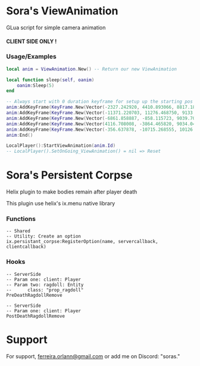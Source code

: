 # Sora's ViewAnimation

GLua script for simple camera animation 

#### CLIENT SIDE ONLY !

### Usage/Examples

```lua
local anim = ViewAnimation.New() -- Return our new ViewAnimation

local function sleep(self, oanim)
    oanim:Sleep(5)
end

-- Always start with 0 duration keyframe for setup up the starting pos
anim:AddKeyFrame(KeyFrame.New(Vector(-2327.242920, 4410.893066, 8817.189453), Angle(1.496, 89.411, 0.000), 0))
anim:AddKeyFrame(KeyFrame.New(Vector(-11371.220703, 11276.468750, 9133.9570310), Angle(28.830, -89.112, 0.000), 20, sleep))
anim:AddKeyFrame(KeyFrame.New(Vector(-6861.858887, -858.115723, 9039.701172), Angle(34.459, -62.377, 0.000), 10))
anim:AddKeyFrame(KeyFrame.New(Vector(4116.708008, -3864.465820, 9034.041992), Angle(25.783, -12.620, 0.000), 10))
anim:AddKeyFrame(KeyFrame.New(Vector(-356.637878, -10715.268555, 10126.531250), Angle(20.666, -76.505, 0.000), 10))
anim:End()

LocalPlayer():StartViewAnimation(anim.Id)
-- LocalPlayer().SetOnGoing_ViewAnimation() = nil => Reset
```

# Sora's Persistent Corpse

Helix plugin to make bodies remain after player death

This plugin use helix's ix.menu native library

### Functions
```
-- Shared 
-- Utility: Create an option
ix.persistant_corpse:RegisterOption(name, servercallback, clientcallback)

```

### Hooks
```
-- ServerSide
-- Param one: client: Player
-- Param two: ragdoll: Entity
--      class: "prop_ragdoll"
PreDeathRagdollRemove

-- ServerSide
-- Param one: client: Player
PostDeathRagdollRemove
```
# Support

For support, ferreira.orlann@gmail.com or add me on Discord: "soras."

